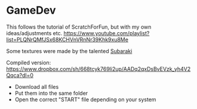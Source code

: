 GameDev
=======

This follows the tutorial of ScratchForFun, but with my own ideas/adjustments etc.
https://www.youtube.com/playlist?list=PLQNrQMfJSx68KCHVnVRnNr39Khk9xu8Me

Some textures were made by the talented [Subaraki](https://github.com/ArtixAllMighty)

Compiled version:
https://www.dropbox.com/sh/668tcyk769li2up/AADq2qxDsBvEVzk_yh4V2Qqca?dl=0
- Download all files
- Put them into the same folder
- Open the correct "START" file depending on your system
